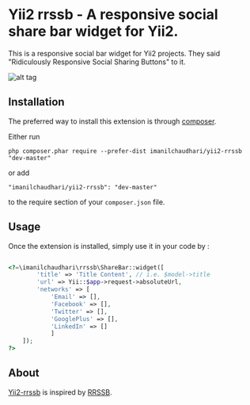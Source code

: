 Yii2 rrssb - A responsive social share bar widget for Yii2.
=========================================
This is a responsive social bar widget for Yii2 projects. They said "Ridiculously Responsive Social Sharing Buttons" to it.

![alt tag](https://github.com/kni-labs/rrssb/raw/master/media/rrssb-preview.gif)

Installation
------------

The preferred way to install this extension is through [composer](http://getcomposer.org/download/).

Either run

```
php composer.phar require --prefer-dist imanilchaudhari/yii2-rrssb "dev-master"
```

or add

```
"imanilchaudhari/yii2-rrssb": "dev-master"
```

to the require section of your `composer.json` file.


Usage
-----

Once the extension is installed, simply use it in your code by  :

```php

<?=\imanilchaudhari\rrssb\ShareBar::widget([
        'title' => 'Title Content', // i.e. $model->title
        'url' => Yii::$app->request->absoluteUrl, 
        'networks' => [
            'Email' => [],
            'Facebook' => [],
            'Twitter' => [],
            'GooglePlus' => [],
            'LinkedIn' => []
            ]
    ]); 
?>

```


About
-------

[Yii2-rrssb](https://github.com/imanilchaudhari/yii2-rrssb) is inspired by [RRSSB](https://github.com/kni-labs/rrssb).
